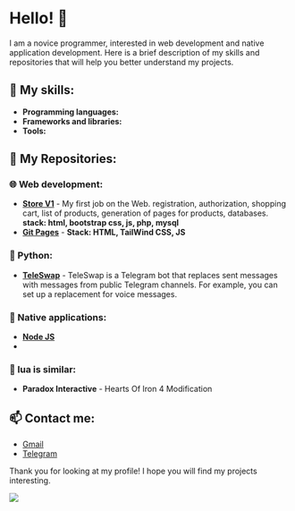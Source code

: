 <!--
<div id="stats">
  <h2>Stats</h2>
    <img src="https://streak-stats.demolab.com?user=[Rerowros]&theme=transparent&fire=EB5454" alt="GitHub Streak"/>
<picture>
  <source
    srcset="https://github-readme-stats.vercel.app/api?username=Rerowros&show_icons=true&theme=dark"
    media="(prefers-color-scheme: dark)"
  />
-->
# Hello! 👋

I am a novice programmer, interested in web development and native application development. Here is a brief description of my skills and repositories that will help you better understand my projects.

## 🚀 My skills:
- **Programming languages:** 
- **Frameworks and libraries:** 
- **Tools:** 

## 📁 My Repositories:

### 🌐 Web development:
- [**Store V1**](https://github.com/Rerowros/Mysite) - My first job on the Web. registration, authorization, shopping cart, list of products, generation of pages for products, databases. **stack: html, bootstrap css, js, php, mysql**
- [**Git Pages**](https://rerowros.github.io/) - **Stack: HTML, TailWind CSS, JS**

### 🐍 Python:
- [**TeleSwap**](https://github.com/Rerowros/TeleSwap) - TeleSwap is a Telegram bot that replaces sent messages with messages from public Telegram channels. For example, you can set up a replacement for voice messages.


### 📱 Native applications:
- [**Node JS**](https://github.com/Rerowros/T-BANK_JS_BACKEND)
- 
### 📱 lua is similar:
- **Paradox Interactive** - Hearts Of Iron 4 Modification

## 📫 Contact me:
- [Gmail](mailto:Rerowros@gmail.com)
- [Telegram](https://t.me/Rerowros)

Thank you for looking at my profile! I hope you will find my projects interesting.

<img src="https://github-readme-stats.vercel.app/api?username=Rerowros&show_icons=true&theme=radical" />




